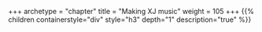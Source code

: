 +++
archetype = "chapter"
title = "Making XJ music"
weight = 105
+++
{{% children containerstyle="div" style="h3" depth="1" description="true" %}}

